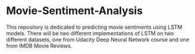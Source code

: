 # Movie-Sentiment-Analysis

This repository is dedicated to predicting movie sentiments using LSTM models. There will be two different implementations of LSTM on two different datasets, one from Udacity Deep Neural Network course and one from IMDB Movie Reviews. 
